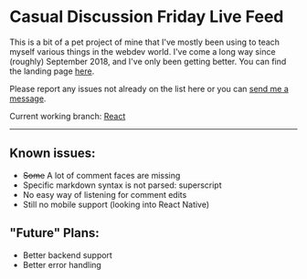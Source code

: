 # Casual Discussion Friday Live Feed

This is a bit of a pet project of mine that I've mostly been using to teach myself various things in the webdev world. I've come a long way since (roughly) September 2018, and I've only been getting better. You can find the landing page [here](https://friday.moe).

Please report any issues not already on the list here or you can [send me a message](https://reddit.com/message/compose?to=ninjuh1124).

Current working branch: [React](https://github.com/ninjuh1124/fridaydotmoe/tree/React)

***

## Known issues:

* ~~Some~~ A lot of comment faces are missing
* Specific markdown syntax is not parsed: superscript
* No easy way of listening for comment edits
* Still no mobile support (looking into React Native)

## "Future" Plans:

* Better backend support
* Better error handling
